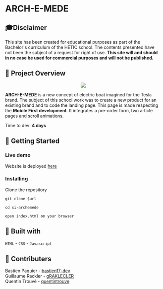 # ARCH-E-MEDE

## 🎓Disclaimer

This site has been created for educational purposes as part of the Bachelor's curriculum of the HETIC school. The contents presented have not been the subject of a request for right of use. **This site will and should in no case be used for commercial purposes and will not be published.**

## 🚤 Project Overview
<p align="center">
  <img src="img/Gif/archemede.gif">
</p>

**ARCH-E-MEDE** is a new concept of electric boat imagined for the Tesla brand. The subject of this school work was to create a new product for an existing brand and to code the landing page. This page is made respecting the **Mobile First development**. It integrates a pre-order form, two article pages and scroll animations.

Time to dev: **4 days**

## 🚀 Getting Started

### Live demo

Website is deployed [here](https://arch-e-mede.netlify.app/)

### Installing

Clone the repository

```
git clone $url
```

```
cd si-archemede
```

```
open index.html on your browser
```

## 🔨 Built with

`HTML` - `CSS` - `Javascript`

## 👥 Contributers

Bastien Paquier - [bastien17-dev](https://github.com/bastien17-dev)  
Guillaume Rackler - [gRAKLECLER](https://github.com/gRAKLECLER)   
Quentin Trouvé - [quentintrouve](https://github.com/quentintrouve)
